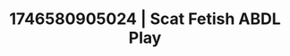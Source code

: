 ---
categories:
- Tasteful nudity
- Erotic surprise
- AI-generated
- Sensual teasing
- Self-pleasure
- Glowing skin
- ASMR
- Cosplay
image: /assets/images/1746580905024.jpg
layout: post
seo:
  description: Featured content with sensual ABDL Play, Scat Fetish. HD images available.
  keywords: ABDL Play, Scat Fetish
  og_image: /assets/images/1746580905024.jpg
  schema_type: VisualArtwork
tags:
- ABDL Play
- Scat Fetish
- '#1746580905024'
title: 1746580905024 | Scat Fetish ABDL Play
---
